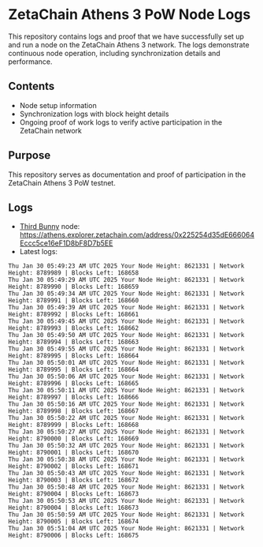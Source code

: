 # ZetaChain Athens 3 PoW Node Logs
This repository contains logs and proof that we have successfully set up and run a node on the ZetaChain Athens 3 network. The logs demonstrate continuous node operation, including synchronization details and performance.

## Contents
- Node setup information
- Synchronization logs with block height details
- Ongoing proof of work logs to verify active participation in the ZetaChain network

## Purpose
This repository serves as documentation and proof of participation in the ZetaChain Athens 3 PoW testnet.

## Logs

- [Third Bunny](https://thirdbunny.xyz/) node: https://athens.explorer.zetachain.com/address/0x225254d35dE666064Eccc5ce16eF1D8bF8D7b5EE
- Latest logs:
```
Thu Jan 30 05:49:23 AM UTC 2025 Your Node Height: 8621331 | Network Height: 8789989 | Blocks Left: 168658
Thu Jan 30 05:49:29 AM UTC 2025 Your Node Height: 8621331 | Network Height: 8789990 | Blocks Left: 168659
Thu Jan 30 05:49:34 AM UTC 2025 Your Node Height: 8621331 | Network Height: 8789991 | Blocks Left: 168660
Thu Jan 30 05:49:39 AM UTC 2025 Your Node Height: 8621331 | Network Height: 8789992 | Blocks Left: 168661
Thu Jan 30 05:49:45 AM UTC 2025 Your Node Height: 8621331 | Network Height: 8789993 | Blocks Left: 168662
Thu Jan 30 05:49:50 AM UTC 2025 Your Node Height: 8621331 | Network Height: 8789994 | Blocks Left: 168663
Thu Jan 30 05:49:55 AM UTC 2025 Your Node Height: 8621331 | Network Height: 8789995 | Blocks Left: 168664
Thu Jan 30 05:50:01 AM UTC 2025 Your Node Height: 8621331 | Network Height: 8789995 | Blocks Left: 168664
Thu Jan 30 05:50:06 AM UTC 2025 Your Node Height: 8621331 | Network Height: 8789996 | Blocks Left: 168665
Thu Jan 30 05:50:11 AM UTC 2025 Your Node Height: 8621331 | Network Height: 8789997 | Blocks Left: 168666
Thu Jan 30 05:50:16 AM UTC 2025 Your Node Height: 8621331 | Network Height: 8789998 | Blocks Left: 168667
Thu Jan 30 05:50:22 AM UTC 2025 Your Node Height: 8621331 | Network Height: 8789999 | Blocks Left: 168668
Thu Jan 30 05:50:27 AM UTC 2025 Your Node Height: 8621331 | Network Height: 8790000 | Blocks Left: 168669
Thu Jan 30 05:50:32 AM UTC 2025 Your Node Height: 8621331 | Network Height: 8790001 | Blocks Left: 168670
Thu Jan 30 05:50:38 AM UTC 2025 Your Node Height: 8621331 | Network Height: 8790002 | Blocks Left: 168671
Thu Jan 30 05:50:43 AM UTC 2025 Your Node Height: 8621331 | Network Height: 8790003 | Blocks Left: 168672
Thu Jan 30 05:50:48 AM UTC 2025 Your Node Height: 8621331 | Network Height: 8790004 | Blocks Left: 168673
Thu Jan 30 05:50:53 AM UTC 2025 Your Node Height: 8621331 | Network Height: 8790004 | Blocks Left: 168673
Thu Jan 30 05:50:59 AM UTC 2025 Your Node Height: 8621331 | Network Height: 8790005 | Blocks Left: 168674
Thu Jan 30 05:51:04 AM UTC 2025 Your Node Height: 8621331 | Network Height: 8790006 | Blocks Left: 168675
```
